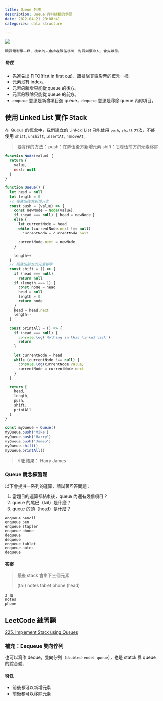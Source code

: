 ```yaml
---
title: Queue 列隊
description: Queue 資料結構的學習
date: 2022-04-21 23:08:41
categories: data structure

---
```


![](https://i.imgur.com/d16YhEr.png)

`跟買電影票一樣，後來的人會排在隊伍後面，先買到票的人，會先離開。`

##### 特性

- 先進先出 FIFO(first in first out)，跟排隊買電影票的概念一樣。
- 元素沒有 index。
- 元素的新增只能從 queue 的後方。
- 元素的移除只能從 queue 的前方。
- `enqueue` 意思是新增項目進 queue，`dequeue` 意思是移除 queue 內的項目。

## 使用 Linked List 實作 Stack

在 Queue 的概念中，我們建立的 Linked List 只能使用 `push`, `shift` 方法，不能使用 `shift`, `unshift`, `insertAt`, `removeAt`。

> 要實作的方法：
> push：在隊伍後方新增元素
> shift：把隊伍前方的元素移除

```js
function Node(value) {
  return {
    value,
    next: null
  }
}

function Queue() {
  let head = null
  let length = 0
  // 在隊伍後方新增元素
  const push = (value) => {
    const newNode = Node(value)
    if (head === null) { head = newNode }
    else {
      let currentNode = head
      while (currentNode.next !== null)
        currentNode = currentNode.next

      currentNode.next = newNode
    }

    length++
  }
  // 把隊伍前方的元素移除
  const shift = () => {
    if (head === null)
      return null
    if (length === 1) {
      const node = head
      head = null
      length = 0
      return node
    }
    head = head.next
    length--
  }

  const printAll = () => {
    if (head === null) {
      console.log('Nothing in this linked list')
      return
    }

    let currentNode = head
    while (currentNode !== null) {
      console.log(currentNode.value)
      currentNode = currentNode.next
    }
  }

  return {
    head,
    length,
    push,
    shift,
    printAll
  }
}

const myQueue = Queue()
myQueue.push('Mike')
myQueue.push('Harry')
myQueue.push('James')
myQueue.shift()
myQueue.printAll()
```

>印出結果：
Harry
James

### Queue 觀念練習題

以下會提供一系列的運算，請試著回答問題：

1. 當題目的運算都結束後，queue 內還有幾個項目？
2. queue 的尾巴（tail）是什麼？
3. queue 的頭（head）是什麼？

```
enqueue pencil
enqueue pen
enqueue stapler
enqueue phone
dequeue 
dequeue 
enqueue tablet
enqueue notes
dequeue
```

#### 答案

>最後 stack 會剩下三個元素
>
>(tail) notes tablet phone (head)

```
3 個
notes
phone
```

## LeetCode 練習題

[225. Implement Stack using Queues](https://leetcode.com/problems/implement-stack-using-queues/)

### 補充：Dequeue 雙向佇列

也可以寫作 deque，雙向佇列（`doubled-ended queue`），也是 statck 與 queue 的綜合體。

#### 特性

- 前後都可以新增元素
- 前後都可以移除元素
